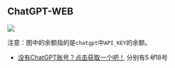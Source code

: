 ## ChatGPT-WEB

![](https://miclon-job.oss-cn-hangzhou.aliyuncs.com/img/20230306213958.png)

注意：图中的余额指的是`chatgpt`中`API_KEY`的余额。

- [没有ChatGPT账号？点击获取一个吧！](https://www.gmailbuying.com/c/qk2od2doc3fejopw76c8) 分别有5$号 18$号
